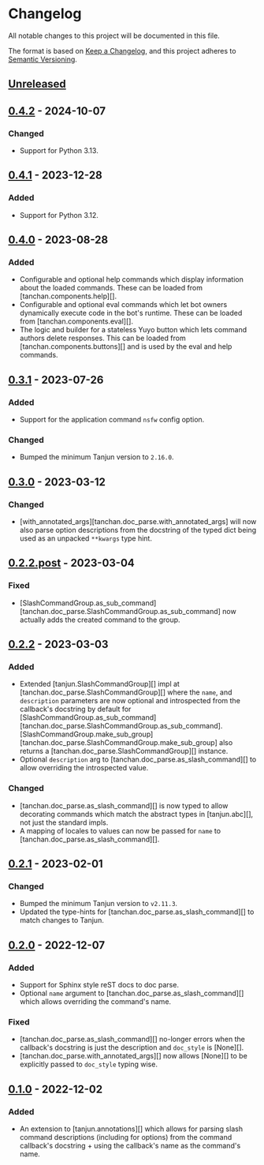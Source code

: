 # Changelog
All notable changes to this project will be documented in this file.

The format is based on [Keep a Changelog](https://keepachangelog.com/en/1.0.0/),
and this project adheres to [Semantic Versioning](https://semver.org/spec/v2.0.0.html).

## [Unreleased]
## [0.4.2] - 2024-10-07
### Changed
- Support for Python 3.13.

## [0.4.1] - 2023-12-28
### Added
- Support for Python 3.12.

## [0.4.0] - 2023-08-28
### Added
- Configurable and optional help commands which display information about the
  loaded commands. These can be loaded from [tanchan.components.help][].
- Configurable and optional eval commands which let bot owners dynamically
  execute code in the bot's runtime. These can be loaded from
  [tanchan.components.eval][].
- The logic and builder for a stateless Yuyo button which lets command authors
  delete responses. This can be loaded from [tanchan.components.buttons][] and
  is used by the eval and help commands.

## [0.3.1] - 2023-07-26
### Added
- Support for the application command `nsfw` config option.

### Changed
- Bumped the minimum Tanjun version to `2.16.0`.

## [0.3.0] - 2023-03-12
### Changed
- [with_annotated_args][tanchan.doc_parse.with_annotated_args] will now also parse
  option descriptions from the docstring of the typed dict being used as an
  unpacked `**kwargs` type hint.

## [0.2.2.post] - 2023-03-04
### Fixed
- [SlashCommandGroup.as_sub_command][tanchan.doc_parse.SlashCommandGroup.as_sub_command]
  now actually adds the created command to the group.

## [0.2.2] - 2023-03-03
### Added
- Extended [tanjun.SlashCommandGroup][] impl at [tanchan.doc_parse.SlashCommandGroup][]
  where the `name`, and `description` parameters are now optional and introspected from
  the callback's docstring by default for
  [SlashCommandGroup.as_sub_command][tanchan.doc_parse.SlashCommandGroup.as_sub_command].
  [SlashCommandGroup.make_sub_group][tanchan.doc_parse.SlashCommandGroup.make_sub_group]
  also returns a [tanchan.doc_parse.SlashCommandGroup][] instance.
- Optional `description` arg to [tanchan.doc_parse.as_slash_command][] to allow
  overriding the introspected value.

### Changed
- [tanchan.doc_parse.as_slash_command][] is now typed to allow decorating
  commands which match the abstract types in [tanjun.abc][], not just the
  standard impls.
- A mapping of locales to values can now be passed for `name` to
  [tanchan.doc_parse.as_slash_command][].

## [0.2.1] - 2023-02-01
### Changed
- Bumped the minimum Tanjun version to `v2.11.3`.
- Updated the type-hints for [tanchan.doc_parse.as_slash_command][] to match
  changes to Tanjun.

## [0.2.0] - 2022-12-07
### Added
- Support for Sphinx style reST docs to doc parse.
- Optional `name` argument to [tanchan.doc_parse.as_slash_command][] which
  allows overriding the command's name.

### Fixed
- [tanchan.doc_parse.as_slash_command][] no-longer errors when the callback's
  docstring is just the description and `doc_style` is [None][].
- [tanchan.doc_parse.with_annotated_args][] now allows [None][] to be explicitly
  passed to `doc_style` typing wise.

## [0.1.0] - 2022-12-02
### Added
- An extension to [tanjun.annotations][] which allows for parsing slash command
  descriptions (including for options) from the command callback's docstring +
  using the callback's name as the command's name.

[Unreleased]: https://github.com/FasterSpeeding/tanchan/compare/v0.4.2...HEAD
[0.4.2]: https://github.com/FasterSpeeding/tanchan/compare/v0.4.1...v0.4.2
[0.4.1]: https://github.com/FasterSpeeding/tanchan/compare/v0.4.0...v0.4.1
[0.4.0]: https://github.com/FasterSpeeding/tanchan/compare/v0.3.1...v0.4.0
[0.3.1]: https://github.com/FasterSpeeding/tanchan/compare/v0.3.0...v0.3.1
[0.3.0]: https://github.com/FasterSpeeding/tanchan/compare/v0.2.2.post...v0.3.0
[0.2.2.post]: https://github.com/FasterSpeeding/tanchan/compare/v0.2.2...v0.2.2.post
[0.2.2]: https://github.com/FasterSpeeding/tanchan/compare/v0.2.1...v0.2.2
[0.2.1]: https://github.com/FasterSpeeding/tanchan/compare/v0.2.0...v0.2.1
[0.2.0]: https://github.com/FasterSpeeding/tanchan/compare/v0.1.0...v0.2.0
[0.1.0]: https://github.com/FasterSpeeding/tanchan/compare/c4525eb9271445d3c74dbe747952faf2c830716b...v0.1.0
